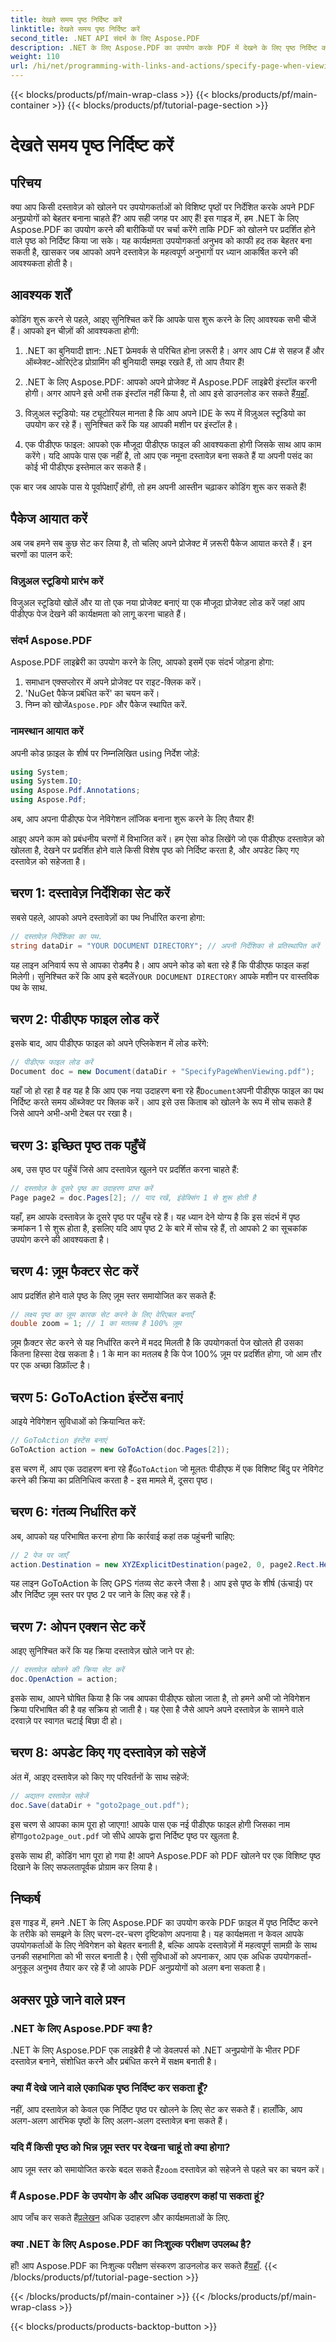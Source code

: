 ```yaml
---
title: देखते समय पृष्ठ निर्दिष्ट करें
linktitle: देखते समय पृष्ठ निर्दिष्ट करें
second_title: .NET API संदर्भ के लिए Aspose.PDF
description: .NET के लिए Aspose.PDF का उपयोग करके PDF में देखने के लिए पृष्ठ निर्दिष्ट करना सीखें। इस सरल गाइड के साथ उपयोगकर्ता नेविगेशन को बेहतर बनाएँ।
weight: 110
url: /hi/net/programming-with-links-and-actions/specify-page-when-viewing/
---
```


{{< blocks/products/pf/main-wrap-class >}}
{{< blocks/products/pf/main-container >}}
{{< blocks/products/pf/tutorial-page-section >}}

# देखते समय पृष्ठ निर्दिष्ट करें

## परिचय

क्या आप किसी दस्तावेज़ को खोलने पर उपयोगकर्ताओं को विशिष्ट पृष्ठों पर निर्देशित करके अपने PDF अनुप्रयोगों को बेहतर बनाना चाहते हैं? आप सही जगह पर आए हैं! इस गाइड में, हम .NET के लिए Aspose.PDF का उपयोग करने की बारीकियों पर चर्चा करेंगे ताकि PDF को खोलने पर प्रदर्शित होने वाले पृष्ठ को निर्दिष्ट किया जा सके। यह कार्यक्षमता उपयोगकर्ता अनुभव को काफी हद तक बेहतर बना सकती है, खासकर जब आपको अपने दस्तावेज़ के महत्वपूर्ण अनुभागों पर ध्यान आकर्षित करने की आवश्यकता होती है।

## आवश्यक शर्तें

कोडिंग शुरू करने से पहले, आइए सुनिश्चित करें कि आपके पास शुरू करने के लिए आवश्यक सभी चीजें हैं। आपको इन चीज़ों की आवश्यकता होगी:

1. .NET का बुनियादी ज्ञान: .NET फ्रेमवर्क से परिचित होना ज़रूरी है। अगर आप C# से सहज हैं और ऑब्जेक्ट-ओरिएंटेड प्रोग्रामिंग की बुनियादी समझ रखते हैं, तो आप तैयार हैं!

2.  .NET के लिए Aspose.PDF: आपको अपने प्रोजेक्ट में Aspose.PDF लाइब्रेरी इंस्टॉल करनी होगी। अगर आपने इसे अभी तक इंस्टॉल नहीं किया है, तो आप इसे डाउनलोड कर सकते हैं[यहाँ](https://releases.aspose.com/pdf/net/).

3. विज़ुअल स्टूडियो: यह ट्यूटोरियल मानता है कि आप अपने IDE के रूप में विज़ुअल स्टूडियो का उपयोग कर रहे हैं। सुनिश्चित करें कि यह आपकी मशीन पर इंस्टॉल है।

4. एक पीडीएफ फाइल: आपको एक मौजूदा पीडीएफ फाइल की आवश्यकता होगी जिसके साथ आप काम करेंगे। यदि आपके पास एक नहीं है, तो आप एक नमूना दस्तावेज़ बना सकते हैं या अपनी पसंद का कोई भी पीडीएफ इस्तेमाल कर सकते हैं।

एक बार जब आपके पास ये पूर्वापेक्षाएँ होंगी, तो हम अपनी आस्तीन चढ़ाकर कोडिंग शुरू कर सकते हैं!

## पैकेज आयात करें

अब जब हमने सब कुछ सेट कर लिया है, तो चलिए अपने प्रोजेक्ट में ज़रूरी पैकेज आयात करते हैं। इन चरणों का पालन करें:

### विज़ुअल स्टूडियो प्रारंभ करें

विजुअल स्टूडियो खोलें और या तो एक नया प्रोजेक्ट बनाएं या एक मौजूदा प्रोजेक्ट लोड करें जहां आप पीडीएफ पेज देखने की कार्यक्षमता को लागू करना चाहते हैं।

### संदर्भ Aspose.PDF

Aspose.PDF लाइब्रेरी का उपयोग करने के लिए, आपको इसमें एक संदर्भ जोड़ना होगा:

1. समाधान एक्सप्लोरर में अपने प्रोजेक्ट पर राइट-क्लिक करें।
2. 'NuGet पैकेज प्रबंधित करें' का चयन करें।
3.  निम्न को खोजें`Aspose.PDF` और पैकेज स्थापित करें.

### नामस्थान आयात करें

अपनी कोड फ़ाइल के शीर्ष पर निम्नलिखित using निर्देश जोड़ें:

```csharp
using System;
using System.IO;
using Aspose.Pdf.Annotations;
using Aspose.Pdf;
```

अब, आप अपना पीडीएफ पेज नेविगेशन लॉजिक बनाना शुरू करने के लिए तैयार हैं!

आइए अपने काम को प्रबंधनीय चरणों में विभाजित करें। हम ऐसा कोड लिखेंगे जो एक पीडीएफ दस्तावेज़ को खोलता है, देखने पर प्रदर्शित होने वाले किसी विशेष पृष्ठ को निर्दिष्ट करता है, और अपडेट किए गए दस्तावेज़ को सहेजता है। 

## चरण 1: दस्तावेज़ निर्देशिका सेट करें

सबसे पहले, आपको अपने दस्तावेज़ों का पथ निर्धारित करना होगा:

```csharp
// दस्तावेज़ निर्देशिका का पथ.
string dataDir = "YOUR DOCUMENT DIRECTORY"; // अपनी निर्देशिका से प्रतिस्थापित करें
```

 यह लाइन अनिवार्य रूप से आपका रोडमैप है। आप अपने कोड को बता रहे हैं कि पीडीएफ फाइल कहां मिलेगी। सुनिश्चित करें कि आप इसे बदलें`YOUR DOCUMENT DIRECTORY` आपके मशीन पर वास्तविक पथ के साथ.

## चरण 2: पीडीएफ फाइल लोड करें

इसके बाद, आप पीडीएफ फाइल को अपने एप्लिकेशन में लोड करेंगे:

```csharp
// पीडीएफ फाइल लोड करें
Document doc = new Document(dataDir + "SpecifyPageWhenViewing.pdf");
```

 यहाँ जो हो रहा है वह यह है कि आप एक नया उदाहरण बना रहे हैं`Document`अपनी पीडीएफ फाइल का पथ निर्दिष्ट करते समय ऑब्जेक्ट पर क्लिक करें। आप इसे उस किताब को खोलने के रूप में सोच सकते हैं जिसे आपने अभी-अभी टेबल पर रखा है।

## चरण 3: इच्छित पृष्ठ तक पहुँचें

अब, उस पृष्ठ पर पहुँचें जिसे आप दस्तावेज़ खुलने पर प्रदर्शित करना चाहते हैं:

```csharp
// दस्तावेज़ के दूसरे पृष्ठ का उदाहरण प्राप्त करें
Page page2 = doc.Pages[2]; // याद रखें, इंडेक्सिंग 1 से शुरू होती है
```

यहाँ, हम आपके दस्तावेज़ के दूसरे पृष्ठ पर पहुँच रहे हैं। यह ध्यान देने योग्य है कि इस संदर्भ में पृष्ठ क्रमांकन 1 से शुरू होता है, इसलिए यदि आप पृष्ठ 2 के बारे में सोच रहे हैं, तो आपको 2 का सूचकांक उपयोग करने की आवश्यकता है।

## चरण 4: ज़ूम फैक्टर सेट करें

आप प्रदर्शित होने वाले पृष्ठ के लिए ज़ूम स्तर समायोजित कर सकते हैं:

```csharp
// लक्ष्य पृष्ठ का ज़ूम कारक सेट करने के लिए वेरिएबल बनाएँ
double zoom = 1; // 1 का मतलब है 100% ज़ूम
```

ज़ूम फ़ैक्टर सेट करने से यह निर्धारित करने में मदद मिलती है कि उपयोगकर्ता पेज खोलते ही उसका कितना हिस्सा देख सकता है। 1 के मान का मतलब है कि पेज 100% ज़ूम पर प्रदर्शित होगा, जो आम तौर पर एक अच्छा डिफ़ॉल्ट है।

## चरण 5: GoToAction इंस्टेंस बनाएं

आइये नेविगेशन सुविधाओं को क्रियान्वित करें:

```csharp
// GoToAction इंस्टेंस बनाएं
GoToAction action = new GoToAction(doc.Pages[2]); 
```

 इस चरण में, आप एक उदाहरण बना रहे हैं`GoToAction` जो मूलतः पीडीएफ में एक विशिष्ट बिंदु पर नेविगेट करने की क्रिया का प्रतिनिधित्व करता है - इस मामले में, दूसरा पृष्ठ।

## चरण 6: गंतव्य निर्धारित करें

अब, आपको यह परिभाषित करना होगा कि कार्रवाई कहां तक पहुंचनी चाहिए:

```csharp
// 2 पेज पर जाएँ
action.Destination = new XYZExplicitDestination(page2, 0, page2.Rect.Height, zoom);
```

यह लाइन GoToAction के लिए GPS गंतव्य सेट करने जैसा है। आप इसे पृष्ठ के शीर्ष (ऊंचाई) पर और निर्दिष्ट ज़ूम स्तर पर पृष्ठ 2 पर जाने के लिए कह रहे हैं।

## चरण 7: ओपन एक्शन सेट करें

आइए सुनिश्चित करें कि यह क्रिया दस्तावेज़ खोले जाने पर हो:

```csharp
// दस्तावेज़ खोलने की क्रिया सेट करें
doc.OpenAction = action;
```

इसके साथ, आपने घोषित किया है कि जब आपका पीडीएफ खोला जाता है, तो हमने अभी जो नेविगेशन क्रिया परिभाषित की है वह सक्रिय हो जाती है। यह ऐसा है जैसे आपने अपने दस्तावेज़ के सामने वाले दरवाज़े पर स्वागत चटाई बिछा दी हो।

## चरण 8: अपडेट किए गए दस्तावेज़ को सहेजें

अंत में, आइए दस्तावेज़ को किए गए परिवर्तनों के साथ सहेजें:

```csharp
// अद्यतन दस्तावेज़ सहेजें
doc.Save(dataDir + "goto2page_out.pdf");
```

इस चरण से आपका काम पूरा हो जाएगा! आपके पास एक नई पीडीएफ फाइल होगी जिसका नाम होगा`goto2page_out.pdf` जो सीधे आपके द्वारा निर्दिष्ट पृष्ठ पर खुलता है.

इसके साथ ही, कोडिंग भाग पूरा हो गया है! आपने Aspose.PDF को PDF खोलने पर एक विशिष्ट पृष्ठ दिखाने के लिए सफलतापूर्वक प्रोग्राम कर लिया है। 

## निष्कर्ष

इस गाइड में, हमने .NET के लिए Aspose.PDF का उपयोग करके PDF फ़ाइल में पृष्ठ निर्दिष्ट करने के तरीके को समझने के लिए चरण-दर-चरण दृष्टिकोण अपनाया है। यह कार्यक्षमता न केवल आपके उपयोगकर्ताओं के लिए नेविगेशन को बेहतर बनाती है, बल्कि आपके दस्तावेज़ों में महत्वपूर्ण सामग्री के साथ उनकी सहभागिता को भी सरल बनाती है। ऐसी सुविधाओं को अपनाकर, आप एक अधिक उपयोगकर्ता-अनुकूल अनुभव तैयार कर रहे हैं जो आपके PDF अनुप्रयोगों को अलग बना सकता है।

## अक्सर पूछे जाने वाले प्रश्न

### .NET के लिए Aspose.PDF क्या है?
.NET के लिए Aspose.PDF एक लाइब्रेरी है जो डेवलपर्स को .NET अनुप्रयोगों के भीतर PDF दस्तावेज़ बनाने, संशोधित करने और प्रबंधित करने में सक्षम बनाती है।

### क्या मैं देखे जाने वाले एकाधिक पृष्ठ निर्दिष्ट कर सकता हूँ?
नहीं, आप दस्तावेज़ को केवल एक निर्दिष्ट पृष्ठ पर खोलने के लिए सेट कर सकते हैं। हालाँकि, आप अलग-अलग आरंभिक पृष्ठों के लिए अलग-अलग दस्तावेज़ बना सकते हैं।

### यदि मैं किसी पृष्ठ को भिन्न ज़ूम स्तर पर देखना चाहूं तो क्या होगा?
 आप ज़ूम स्तर को समायोजित करके बदल सकते हैं`zoom` दस्तावेज़ को सहेजने से पहले चर का चयन करें।

### मैं Aspose.PDF के उपयोग के और अधिक उदाहरण कहां पा सकता हूं?
 आप जाँच कर सकते हैं[प्रलेखन](https://reference.aspose.com/pdf/net/) अधिक उदाहरण और कार्यक्षमताओं के लिए.

### क्या .NET के लिए Aspose.PDF का निःशुल्क परीक्षण उपलब्ध है?
 हाँ! आप Aspose.PDF का निःशुल्क परीक्षण संस्करण डाउनलोड कर सकते हैं[यहाँ](https://releases.aspose.com/).
{{< /blocks/products/pf/tutorial-page-section >}}

{{< /blocks/products/pf/main-container >}}
{{< /blocks/products/pf/main-wrap-class >}}

{{< blocks/products/products-backtop-button >}}
